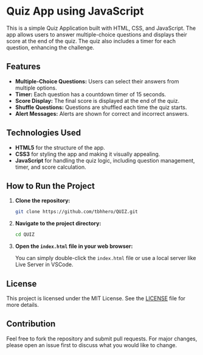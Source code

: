 
# Quiz App using JavaScript

This is a simple Quiz Application built with HTML, CSS, and JavaScript. The app allows users to answer multiple-choice questions and displays their score at the end of the quiz. The quiz also includes a timer for each question, enhancing the challenge.

## Features

- **Multiple-Choice Questions:** Users can select their answers from multiple options.
- **Timer:** Each question has a countdown timer of 15 seconds.
- **Score Display:** The final score is displayed at the end of the quiz.
- **Shuffle Questions:** Questions are shuffled each time the quiz starts.
- **Alert Messages:** Alerts are shown for correct and incorrect answers.

## Technologies Used

- **HTML5** for the structure of the app.
- **CSS3** for styling the app and making it visually appealing.
- **JavaScript** for handling the quiz logic, including question management, timer, and score calculation.

## How to Run the Project

1. **Clone the repository:**

   ```bash
   git clone https://github.com/tbhhero/QUIZ.git
   ```

2. **Navigate to the project directory:**

   ```bash
   cd QUIZ
   ```

3. **Open the `index.html` file in your web browser:**

   You can simply double-click the `index.html` file or use a local server like Live Server in VSCode.


## License

This project is licensed under the MIT License. See the [LICENSE](LICENSE) file for more details.

## Contribution

Feel free to fork the repository and submit pull requests. For major changes, please open an issue first to discuss what you would like to change.
